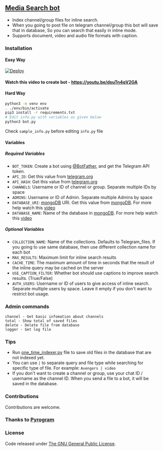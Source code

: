## [Media Search bot](https://github.com/Achu2234/musicsearchbot)

* Index channel/group files for inline search.
* When you going to post file on telegram channel/group this bot will save that in database, So you can search that easily in inline mode.
* Supports document, video and audio file formats with caption.

### Installation

#### Easy Way
  [![Deploy](https://www.herokucdn.com/deploy/button.svg)](https://heroku.com/deploy?template=https://github.com/Achu2234/musicsearchbot)


#### Watch this video to create bot - https://youtu.be/dsuTn4qV2GA

#### Hard Way

```sh
python3 -m venv env
. ./env/bin/activate
pip3 install -r requirements.txt
# Edit info.py with variables as given below
python3 bot.py
```
Check `sample_info.py` before editing `info.py` file

#### Variables

##### Required Variables
* `BOT_TOKEN`: Create a bot using [@BotFather](https://telegram.dog/BotFather), and get the Telegram API token.
* `API_ID`: Get this value from [telegram.org](https://my.telegram.org/apps)
* `API_HASH`: Get this value from [telegram.org](https://my.telegram.org/apps)
* `CHANNELS`: Username or ID of channel or group. Separate multiple IDs by space
* `ADMINS`: Username or ID of Admin. Separate multiple Admins by space
* `DATABASE_URI`: [mongoDB](https://www.mongodb.com) URI. Get this value from [mongoDB](https://www.mongodb.com). For more help watch this [video](https://youtu.be/dsuTn4qV2GA)
* `DATABASE_NAME`: Name of the database in [mongoDB](https://www.mongodb.com). For more help watch this [video](https://youtu.be/dsuTn4qV2GA)

##### Optional Variables
* `COLLECTION_NAME`: Name of the collections. Defaults to Telegram_files. If you going to use same database, then use different collection name for each bot
* `MAX_RESULTS`: Maximum limit for inline search results
* `CACHE_TIME`: The maximum amount of time in seconds that the result of the inline query may be cached on the server
* `USE_CAPTION_FILTER`: Whether bot should use captions to improve search results. (True/False)
* `AUTH_USERS`: Username or ID of users to give access of inline search. Separate multiple users by space. Leave it empty if you don't want to restrict bot usage.

### Admin commands
```
channel - Get basic infomation about channels
total - Show total of saved files
delete - Delete file from database
logger - Get log file
```

### Tips
* Run [one_time_indexer.py](one_time_indexer.py) file to save old files in the database that are not indexed yet.
* You can use `|` to separate query and file type while searching for specific type of file. For example: `Avengers | video`
* If you don't want to create a channel or group, use your chat ID / username as the channel ID. When you send a file to a bot, it will be saved in the database.

### Contributions
Contributions are welcome.

### Thanks to [Pyrogram](https://github.com/pyrogram/pyrogram)

### License
Code released under [The GNU General Public License](LICENSE).
